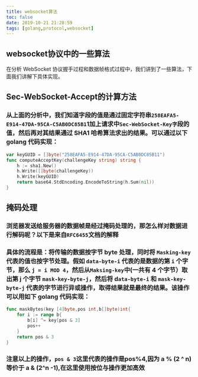 ```yaml
---
title: websocket算法
toc: false
date: 2019-10-21 21:28:59
tags: [golang,protocol,websocket]
---
```


## websocket协议中的一些算法
在分析 WebSocket 协议握手过程和数据帧格式过程中，我们讲到了一些算法，下面我们讲解下具体实现。
## Sec-WebSocket-Accept的计算方法
### 从上面的分析中，我们知道字段的值是通过固定字符串`258EAFA5-E914-47DA-95CA-C5AB0DC85B1`1加上请求中`Sec-WebSocket-Key字`段的值，然后再对其结果通过 SHA1 哈希算法求出的结果。可以通过以下 golang 代码实现：
```go
var keyGUID = []byte("258EAFA5-E914-47DA-95CA-C5AB0DC85B11")
func computeAcceptKey(challengeKey string) string {
    h := sha1.New()
    h.Write([]byte(challengeKey))
    h.Write(keyGUID)
    return base64.StdEncoding.EncodeToString(h.Sum(nil))
}
```
## 掩码处理
### 浏览器发送给服务器的数据帧是经过掩码处理的，那怎么样对数据进行解码呢？以下是来自`RFC6455`文档的解释
### 具体的流程是：将传输的数据按字节 byte 处理，同时将 `Masking-key` 代表的值也按字节处理。假如 `data-byte-i` 代表的是数据的第 `i` 个字节，那么 `j = i MOD 4`，然后从`Maksing-key`中(一共有 4 个字节）取出第 j 个字节 `mask-key-byte-j`，然后将 d`ata-byte-i` 和 `mask-key-byte-j` 代表的字节进行异或操作，取得结果就是最终的结果。该操作可以用如下 golang 代码实现：
```go
func maskBytes(key [4]byte,pos int,b[]byte)int{
    for i := range b{
        b[i] ^= key[pos & 3]
        pos++
    }
    return pos & 3
}
```
### 注意以上的操作，`pos & 3`这里代表的操作是pos%4,因为 a % (2 ^ n) 等价于 a & (2^n -1),在这里使用按位与操作更加高效